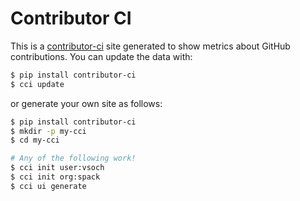# Contributor CI

This is a [contributor-ci](https://github.com/vsoch/contributor-ci) site generated to show metrics about GitHub
contributions. You can update the data with:

```bash
$ pip install contributor-ci
$ cci update
```

or generate your own site as follows:

```bash
$ pip install contributor-ci
$ mkdir -p my-cci
$ cd my-cci

# Any of the following work!
$ cci init user:vsoch
$ cci init org:spack
$ cci ui generate
```
